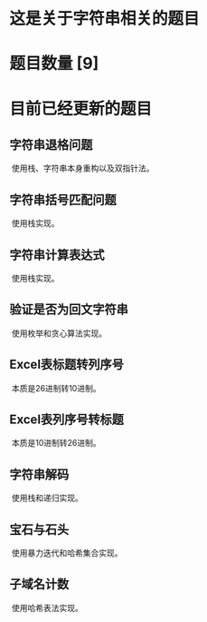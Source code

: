 <!--
 * @Author: chenbei
 * @Date: 2022-03-03 08:06:16
 * @LastEditTime: 2022-03-16 08:14:54
 * @Description: characterString's readme.md
 * @FilePath: \myLeetCode\characterString\readme.md
 * A boy without dreams
-->
# 这是关于字符串相关的题目

# 题目数量 [9]

# 目前已经更新的题目

## 字符串退格问题

​		使用栈、字符串本身重构以及双指针法。

## 字符串括号匹配问题

​		使用栈实现。

## 字符串计算表达式

​		使用栈实现。

## 验证是否为回文字符串

​		使用枚举和贪心算法实现。

## Excel表标题转列序号

​		本质是26进制转10进制。

## Excel表列序号转标题

​		本质是10进制转26进制。

## 字符串解码

​		使用栈和递归实现。

## 宝石与石头

​		使用暴力迭代和哈希集合实现。

## 子域名计数

​		使用哈希表法实现。
